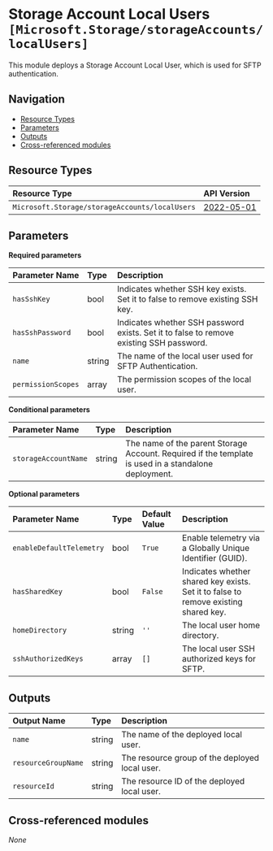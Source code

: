 # Storage Account Local Users `[Microsoft.Storage/storageAccounts/localUsers]`

This module deploys a Storage Account Local User, which is used for SFTP authentication.

## Navigation

- [Resource Types](#Resource-Types)
- [Parameters](#Parameters)
- [Outputs](#Outputs)
- [Cross-referenced modules](#Cross-referenced-modules)

## Resource Types

| Resource Type | API Version |
| :-- | :-- |
| `Microsoft.Storage/storageAccounts/localUsers` | [2022-05-01](https://learn.microsoft.com/en-us/azure/templates/Microsoft.Storage/2022-05-01/storageAccounts/localUsers) |

## Parameters

**Required parameters**

| Parameter Name | Type | Description |
| :-- | :-- | :-- |
| `hasSshKey` | bool | Indicates whether SSH key exists. Set it to false to remove existing SSH key. |
| `hasSshPassword` | bool | Indicates whether SSH password exists. Set it to false to remove existing SSH password. |
| `name` | string | The name of the local user used for SFTP Authentication. |
| `permissionScopes` | array | The permission scopes of the local user. |

**Conditional parameters**

| Parameter Name | Type | Description |
| :-- | :-- | :-- |
| `storageAccountName` | string | The name of the parent Storage Account. Required if the template is used in a standalone deployment. |

**Optional parameters**

| Parameter Name | Type | Default Value | Description |
| :-- | :-- | :-- | :-- |
| `enableDefaultTelemetry` | bool | `True` | Enable telemetry via a Globally Unique Identifier (GUID). |
| `hasSharedKey` | bool | `False` | Indicates whether shared key exists. Set it to false to remove existing shared key. |
| `homeDirectory` | string | `''` | The local user home directory. |
| `sshAuthorizedKeys` | array | `[]` | The local user SSH authorized keys for SFTP. |


## Outputs

| Output Name | Type | Description |
| :-- | :-- | :-- |
| `name` | string | The name of the deployed local user. |
| `resourceGroupName` | string | The resource group of the deployed local user. |
| `resourceId` | string | The resource ID of the deployed local user. |

## Cross-referenced modules

_None_
